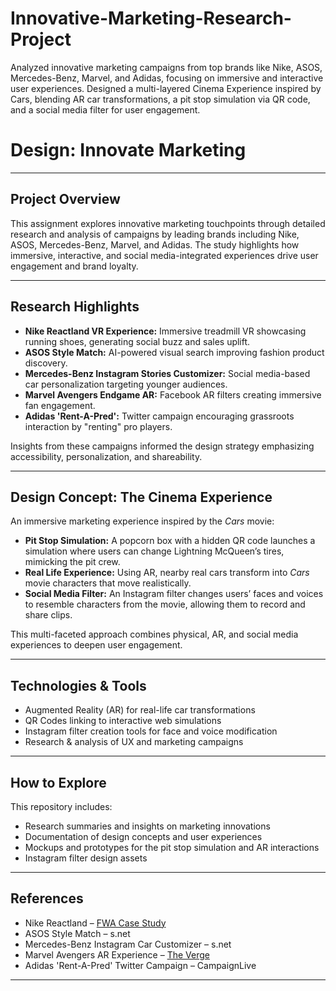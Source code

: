 # Innovative-Marketing-Research-Project
Analyzed innovative marketing campaigns from top brands like Nike, ASOS, Mercedes-Benz, Marvel, and Adidas, focusing on immersive and interactive user experiences. Designed a multi-layered Cinema Experience inspired by Cars, blending AR car transformations, a pit stop simulation via QR code, and a social media filter for user engagement.

# Design: Innovate Marketing

---

## Project Overview

This assignment explores innovative marketing touchpoints through detailed research and analysis of campaigns by leading brands including Nike, ASOS, Mercedes-Benz, Marvel, and Adidas. The study highlights how immersive, interactive, and social media-integrated experiences drive user engagement and brand loyalty.

---

## Research Highlights

- **Nike Reactland VR Experience:** Immersive treadmill VR showcasing running shoes, generating social buzz and sales uplift.
- **ASOS Style Match:** AI-powered visual search improving fashion product discovery.
- **Mercedes-Benz Instagram Stories Customizer:** Social media-based car personalization targeting younger audiences.
- **Marvel Avengers Endgame AR:** Facebook AR filters creating immersive fan engagement.
- **Adidas 'Rent-A-Pred':** Twitter campaign encouraging grassroots interaction by "renting" pro players.

Insights from these campaigns informed the design strategy emphasizing accessibility, personalization, and shareability.

---

## Design Concept: The Cinema Experience

An immersive marketing experience inspired by the *Cars* movie:

- **Pit Stop Simulation:** A popcorn box with a hidden QR code launches a simulation where users can change Lightning McQueen’s tires, mimicking the pit crew.
- **Real Life Experience:** Using AR, nearby real cars transform into *Cars* movie characters that move realistically.
- **Social Media Filter:** An Instagram filter changes users’ faces and voices to resemble characters from the movie, allowing them to record and share clips.

This multi-faceted approach combines physical, AR, and social media experiences to deepen user engagement.

---

## Technologies & Tools

- Augmented Reality (AR) for real-life car transformations  
- QR Codes linking to interactive web simulations  
- Instagram filter creation tools for face and voice modification  
- Research & analysis of UX and marketing campaigns  

---

## How to Explore

This repository includes:

- Research summaries and insights on marketing innovations  
- Documentation of design concepts and user experiences  
- Mockups and prototypes for the pit stop simulation and AR interactions  
- Instagram filter design assets  

---

## References

- Nike Reactland – [FWA Case Study](https://thefwa.com/cases/nike-react)  
- ASOS Style Match – s.net  
- Mercedes-Benz Instagram Car Customizer – s.net  
- Marvel Avengers AR Experience – [The Verge](https://www.theverge.com/2019/4/2/avengers-ar-facebook-filters)  
- Adidas 'Rent-A-Pred' Twitter Campaign – CampaignLive  

---


